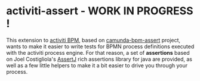 # activiti-assert - WORK IN PROGRESS !

This extension to [activiti BPM](http://activiti.org), based on [camunda-bpm-assert](https://github.com/camunda/camunda-bpm-assert) project, wants to make it easier to write tests for BPMN process definitions executed with the activiti process engine. 
For that reason, a set of **assertions** based on Joel Costigliola's [AssertJ](http://joel-costigliola.github.io/assertj/) rich assertions library for java are provided, 
as well as a few little helpers to make it a bit easier to drive you through your process.

